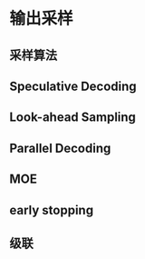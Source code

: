 # 输出采样

## 采样算法


## Speculative Decoding


## Look-ahead Sampling


## Parallel Decoding


## MOE


## early stopping 

## 级联